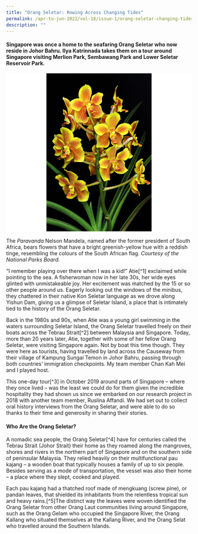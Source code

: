```yaml
---
title: "Orang Seletar: Rowing Across Changing Tides"
permalink: /apr-to-jun-2022/vol-18/issue-1/orang-seletar-changing-tides
description: ""
---
```

#### Singapore was once a home to the seafaring Orang Seletar who now reside in Johor Bahru. **Ilya Katrinnada** takes them on a tour around Singapore visiting Merlion Park, Sembawang Park and Lower Seletar Reservoir Park.

![](/images/Vol%2018%20Issue%201/Orchid%20Diplomacy/Sealara%20Nelson%20Mandela%20(credit%20NParks).png)
<div style="background-color: white;"> The <i>Paravanda</i> Nelson Mandela, named after the former president of South Africa, bears flowers that have a bright greenish-yellow hue with a reddish tinge, resembling the colours of the South African flag. <i>Courtesy of the National Parks Board.</i></div>

“I remember playing over there when I was a kid!” Atie[^1] exclaimed while pointing to the sea. A fisherwoman now in her late 30s, her wide eyes glinted with unmistakeable joy. Her excitement was matched by the 15 or so other people around us. Eagerly looking out the windows of the minibus, they chattered in their native Kon Seletar language as we drove along Yishun Dam, giving us a glimpse of Seletar Island, a place that is intimately tied to the history of the Orang Seletar.

Back in the 1980s and 90s, when Atie was a young girl swimming in the waters surrounding Seletar Island, the Orang Seletar travelled freely on their boats across the Tebrau Strait[^2] between Malaysia and Singapore. Today, more than 20 years later, Atie, together with some of her fellow Orang Seletar, were visiting Singapore again. Not by boat this time though. They were here as tourists, having travelled by land across the Causeway from their village of Kampung Sungai Temon in Johor Bahru, passing through both countries’ immigration checkpoints. My team member Chan Kah Mei and I played host. 

This one-day tour[^3] in October 2019 around parts of Singapore – where they once lived – was the least we could do for them given the incredible hospitality they had shown us since we embarked on our research project in 2018 with another team member, Ruslina Affandi. We had set out to collect oral history interviews from the Orang Seletar, and were able to do so thanks to their time and generosity in sharing their stories.

#### **Who Are the Orang Seletar?**

A nomadic sea people, the Orang Seletar[^4] have for centuries called the Tebrau Strait (Johor Strait) their home as they roamed along the mangroves, shores and rivers in the northern part of Singapore and on the southern side of peninsular Malaysia. They relied heavily on their multifunctional pau kajang – a wooden boat that typically houses a family of up to six people. Besides serving as a mode of transportation, the vessel was also their home – a place where they slept, cooked and played. 

Each pau kajang had a thatched roof made of mengkuang (screw pine), or pandan leaves, that shielded its inhabitants from the relentless tropical sun and heavy rains.[^5]The distinct way the leaves were woven identified the Orang Seletar from other Orang Laut communities living around Singapore, such as the Orang Gelam who occupied the Singapore River, the Orang Kallang who situated themselves at the Kallang River, and the Orang Selat who travelled around the Southern Islands.